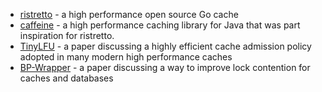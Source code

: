 - [ristretto](https://github.com/dgraph-io/ristretto) - a high performance open source Go cache
- [caffeine](https://github.com/ben-manes/caffeine) - a high performance caching library for Java that was part inspiration for ristretto.
- [TinyLFU](https://arxiv.org/pdf/1512.00727.pdf) - a paper discussing a highly efficient cache admission policy adopted in many modern high performance caches
- [BP-Wrapper](http://www.ece.eng.wayne.edu/~sjiang/pubs/papers/ding-09-BP-Wrapper.pdf) - a paper discussing a way to improve lock contention for caches and databases